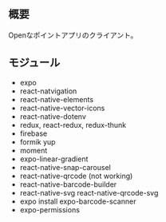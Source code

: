 ## 概要

Openなポイントアプリのクライアント。

## モジュール

* expo
* react-natvigation
* react-native-elements
* react-native-vector-icons
* react-native-dotenv
* redux, react-redux, redux-thunk
* firebase
* formik yup
* moment
* expo-linear-gradient
* react-native-snap-carousel
* react-native-qrcode (not working)
* react-native-barcode-builder
* react-native-svg react-native-qrcode-svg
* expo install expo-barcode-scanner
* expo-permissions